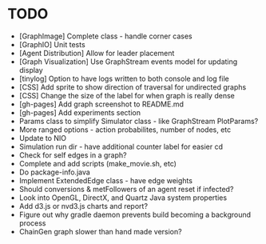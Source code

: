 TODO
====
- [GraphImage] Complete class - handle corner cases
- [GraphIO] Unit tests
- [Agent Distribution] Allow for leader placement
- [Graph Visualization] Use GraphStream events model for updating display
- [tinylog] Option to have logs written to both console and log file
- [CSS] Add sprite to show direction of traversal for undirected graphs
- [CSS] Change the size of the label for when graph is really dense
- [gh-pages] Add graph screenshot to README.md
- [gh-pages] Add experiments section
- Params class to simplify Simulator class - like GraphStream PlotParams?
- More ranged options - action probabilites, number of nodes, etc
- Update to NIO
- Simulation run dir - have additional counter label for easier cd
- Check for self edges in a graph?
- Complete and add scripts (make_movie.sh, etc)
- Do package-info.java
- Implement ExtendedEdge class - have edge weights
- Should conversions & metFollowers of an agent reset if infected?
- Look into OpenGL, DirectX, and Quartz Java system properties
- Add d3.js or nvd3.js charts and report?
- Figure out why gradle daemon prevents build becoming a background process
- ChainGen graph slower than hand made version?
